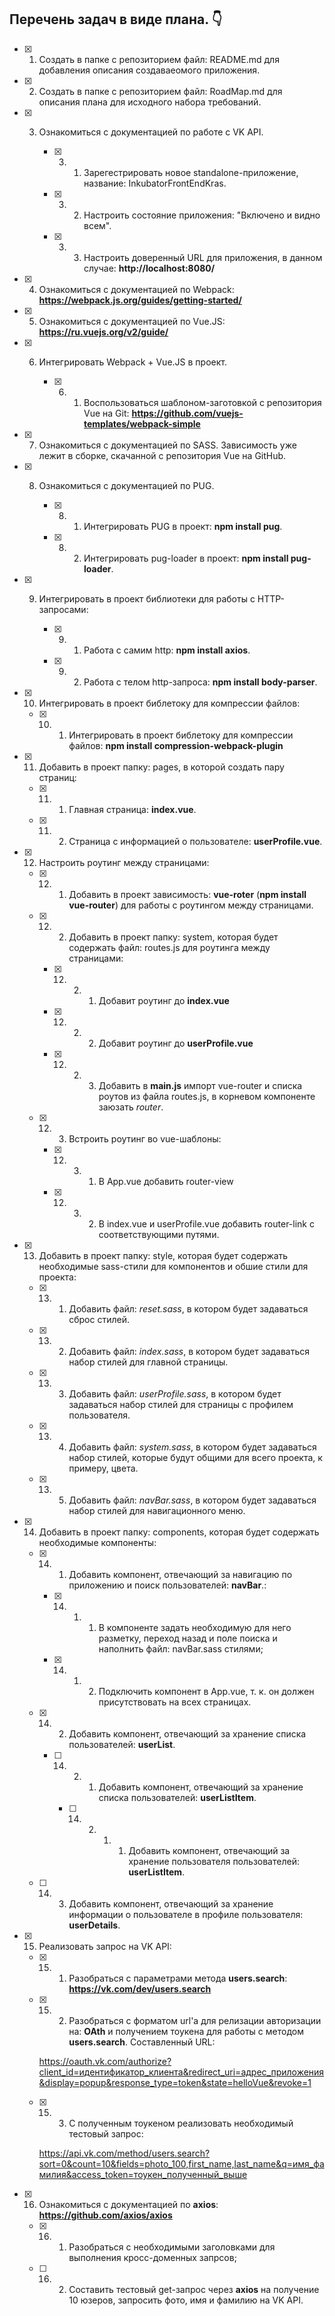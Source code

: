 ## Перечень задач в виде плана. :point_down:

   - [x] 1. Создать в папке с репозиторием файл: README.md для добавления описания создаваеомого приложения.

   - [x] 2. Создать в папке с репозиторием файл: RoadMap.md для описания плана для исходного набора требований.

   - [x] 3. Ознакомиться с документацией по работе с VK API.

        - [x] 3. 1. Зарегестрировать новое standalone-приложение, название: InkubatorFrontEndKras.

        - [x] 3. 2. Настроить состояние приложения: "Включено и видно всем".

        - [x] 3. 3. Настроить доверенный URL для приложения, в данном случае: **http://localhost:8080/**

   - [x] 4. Ознакомиться с документацией по Webpack: **https://webpack.js.org/guides/getting-started/**

   - [x] 5. Ознакомиться с документацией по Vue.JS: **https://ru.vuejs.org/v2/guide/**

   - [x] 6. Интегрировать Webpack + Vue.JS в проект.

        - [x] 6. 1. Воспользоваться шаблоном-заготовкой с репозитория Vue на Git: **https://github.com/vuejs-templates/webpack-simple**

   - [x] 7. Ознакомиться с документацией по SASS. Зависимость уже лежит в сборке, скачанной с репозитория Vue на GitHub.

   - [x] 8. Ознакомиться с документацией по PUG.

        - [x] 8. 1. Интегрировать PUG в проект: **npm install pug**.

        - [x] 8. 2. Интегрировать pug-loader в проект: **npm install pug-loader**.

   - [x] 9. Интегрировать в проект библиотеки для работы с HTTP-запросами:

        - [x] 9. 1. Работа с самим http: **npm install axios**.

        - [x] 9. 2. Работа с телом http-запроса: **npm install body-parser**.

   - [x] 10. Интегрировать в проект библетоку для компрессии файлов:

        - [x] 10. 1. Интегрировать в проект библетоку для компрессии файлов: **npm install compression-webpack-plugin**

   - [x] 11. Добавить в проект папку: pages, в которой создать пару страниц:

        - [x] 11. 1. Главная страница: **index.vue**.

        - [x] 11. 2. Страница с информацией о пользователе: **userProfile.vue**.

   - [x] 12. Настроить роутинг между страницами:

        - [x] 12. 1. Добавить в проект зависимость: **vue-roter** (**npm install vue-router**) для работы с роутингом между страницами.

        - [x] 12. 2. Добавить в проект папку: system, которая будет содержать файл: routes.js для роутинга между страницами:

            - [x] 12. 2. 1. Добавит роутинг до **index.vue**

            - [x] 12. 2. 2. Добавит роутинг до **userProfile.vue**

            - [x] 12. 2. 3. Добавить в **main.js** импорт vue-router и списка роутов из файла routes.js, в корневом компоненте заюзать *router*.

        - [x] 12. 3. Встроить роутинг во vue-шаблоны:

            - [x] 12. 3. 1. В App.vue добавить router-view

            - [x] 12. 3. 2. В index.vue и userProfile.vue добавить router-link с соответствующими путями.

   - [x] 13. Добавить в проект папку: style, которая будет содержать необходимые sass-стили для компонентов и обшие стили для проекта:

        - [x] 13. 1. Добавить файл: *reset.sass*, в котором будет задаваться сброс стилей.

        - [x] 13. 2. Добавить файл: *index.sass*, в котором будет задаваться набор стилей для главной страницы.

        - [x] 13. 3. Добавить файл: *userProfile.sass*, в котором будет задаваться набор стилей для страницы с профилем пользователя.

        - [x] 13. 4. Добавить файл: *system.sass*, в котором будет задаваться набор стилей, которые будут общими для всего проекта, к примеру, цвета.

        - [x] 13. 5. Добавить файл: *navBar.sass*, в котором будет задаваться набор стилей для навигационного меню.

   - [x] 14. Добавить в проект папку: components, которая будет содержать необходимые компоненты:

        - [x] 14. 1. Добавить компонент, отвечающий за навигацию по приложению и поиск пользователей: **navBar**.:

            - [x] 14. 1. 1. В компоненте задать необходимую для него разметку, переход назад и поле поиска и наполнить файл: navBar.sass стилями;

            - [x] 14. 1. 2. Подключить компонент в App.vue, т. к. он должен присутствовать на всех страницах.

        - [x] 14. 2. Добавить компонент, отвечающий за хранение списка пользователей: **userList**.

            - [ ] 14. 2. 1. Добавить компонент, отвечающий за хранение списка пользователей: **userListItem**.

                - [ ] 14. 2. 1. 1. Добавить компонент, отвечающий за хранение пользователя пользователей: **userListItem**.

        - [ ] 14. 3. Добавить компонент, отвечающий за хранение информации о пользователе в профиле пользователя: **userDetails**.


   - [x] 15. Реализовать запрос на VK API:

        - [x] 15. 1. Разобраться с параметрами метода **users.search**: **https://vk.com/dev/users.search**

        - [x] 15. 2. Разобраться с форматом url'а для релизации авторизации на: **OAth** и получением тоукена для работы с методом **users.search**. Составленный URL:

           https://oauth.vk.com/authorize?client_id=идентификатор_клиента&redirect_uri=адрес_приложения&display=popup&response_type=token&state=helloVue&revoke=1

        - [x] 15. 3. С полученным тоукеном реализовать необходимый тестовый запрос:

           https://api.vk.com/method/users.search?sort=0&count=10&fields=photo_100,first_name,last_name&q=имя_фамилия&access_token=тоукен_полученный_выше

   - [x] 16. Ознакомиться с документацией по **axios**: **https://github.com/axios/axios**

        - [x] 16. 1. Разобраться с необходимыми заголовками для выполнения кросс-доменных запрсов;

        - [ ] 16. 2. Составить тестовый get-запрос через **axios** на получение 10 юзеров, запросить фото, имя и фамилию на VK API.


